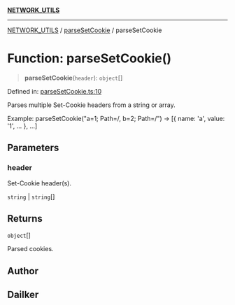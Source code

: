 [**NETWORK_UTILS**](../../README.md)

***

[NETWORK_UTILS](../../README.md) / [parseSetCookie](../README.md) / parseSetCookie

# Function: parseSetCookie()

> **parseSetCookie**(`header`): `object`[]

Defined in: [parseSetCookie.ts:10](https://github.com/dailker/everyutil/blob/2a1290e25c1270a5e1af64099b97f8d5fc086e59/src/network/parseSetCookie.ts#L10)

Parses multiple Set-Cookie headers from a string or array.

Example: parseSetCookie("a=1; Path=/, b=2; Path=/") → [{ name: 'a', value: '1', ... }, ...]

## Parameters

### header

Set-Cookie header(s).

`string` | `string`[]

## Returns

`object`[]

Parsed cookies.

## Author

## Dailker
